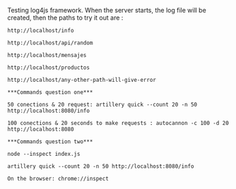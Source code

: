 Testing log4js framework.
When the server starts, the log file will be created, then the paths to try it out are : 
```
http://localhost/info
``` 
``` 
http://localhost/api/random
``` 
``` 
http://localhost/mensajes
``` 
``` 
http://localhost/productos
``` 
``` 
http://localhost/any-other-path-will-give-error
``` 

```
***Commands question one***
```
```
50 conections & 20 request: artillery quick --count 20 -n 50 http://localhost:8080/info
```
```
100 conections & 20 seconds to make requests : autocannon -c 100 -d 20 http://localhost:8080
```
```
***Commands question two***
```
```
node --inspect index.js
```
```
artillery quick --count 20 -n 50 http://localhost:8080/info
```
```
On the browser: chrome://inspect
```